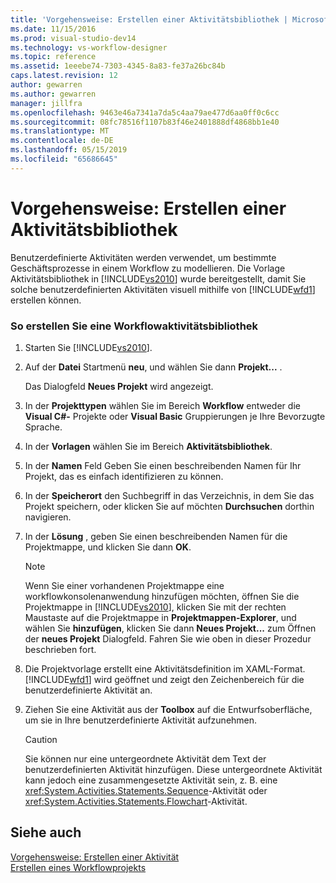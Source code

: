 ```yaml
---
title: 'Vorgehensweise: Erstellen einer Aktivitätsbibliothek | Microsoft-Dokumentation'
ms.date: 11/15/2016
ms.prod: visual-studio-dev14
ms.technology: vs-workflow-designer
ms.topic: reference
ms.assetid: 1eeebe74-7303-4345-8a83-fe37a26bc84b
caps.latest.revision: 12
author: gewarren
ms.author: gewarren
manager: jillfra
ms.openlocfilehash: 9463e46a7341a7da5c4aa79ae477d6aa0ff0c6cc
ms.sourcegitcommit: 08fc78516f1107b83f46e2401888df4868bb1e40
ms.translationtype: MT
ms.contentlocale: de-DE
ms.lasthandoff: 05/15/2019
ms.locfileid: "65686645"
---
```

# <a name="how-to-create-an-activity-library"></a>Vorgehensweise: Erstellen einer Aktivitätsbibliothek
Benutzerdefinierte Aktivitäten werden verwendet, um bestimmte Geschäftsprozesse in einem Workflow zu modellieren. Die Vorlage Aktivitätsbibliothek in [!INCLUDE[vs2010](../includes/vs2010-md.md)] wurde bereitgestellt, damit Sie solche benutzerdefinierten Aktivitäten visuell mithilfe von [!INCLUDE[wfd1](../includes/wfd1-md.md)] erstellen können.  
  
### <a name="to-create-a-workflow-activity-library"></a>So erstellen Sie eine Workflowaktivitätsbibliothek  
  
1. Starten Sie [!INCLUDE[vs2010](../includes/vs2010-md.md)].  
  
2. Auf der **Datei** Startmenü **neu**, und wählen Sie dann **Projekt...** .  
  
     Das Dialogfeld **Neues Projekt** wird angezeigt.  
  
3. In der **Projekttypen** wählen Sie im Bereich **Workflow** entweder die **Visual C#-** Projekte oder **Visual Basic** Gruppierungen je Ihre Bevorzugte Sprache.  
  
4. In der **Vorlagen** wählen Sie im Bereich **Aktivitätsbibliothek**.  
  
5. In der **Namen** Feld Geben Sie einen beschreibenden Namen für Ihr Projekt, das es einfach identifizieren zu können.  
  
6. In der **Speicherort** den Suchbegriff in das Verzeichnis, in dem Sie das Projekt speichern, oder klicken Sie auf möchten **Durchsuchen** dorthin navigieren.  
  
7. In der **Lösung** , geben Sie einen beschreibenden Namen für die Projektmappe, und klicken Sie dann **OK**.  
  
    > [!NOTE]
    > Wenn Sie einer vorhandenen Projektmappe eine workflowkonsolenanwendung hinzufügen möchten, öffnen Sie die Projektmappe in [!INCLUDE[vs2010](../includes/vs2010-md.md)], klicken Sie mit der rechten Maustaste auf die Projektmappe in **Projektmappen-Explorer**, und wählen Sie **hinzufügen**, klicken Sie dann  **Neues Projekt...** zum Öffnen der **neues Projekt** Dialogfeld. Fahren Sie wie oben in dieser Prozedur beschrieben fort.  
  
8. Die Projektvorlage erstellt eine Aktivitätsdefinition im XAML-Format. [!INCLUDE[wfd1](../includes/wfd1-md.md)] wird geöffnet und zeigt den Zeichenbereich für die benutzerdefinierte Aktivität an.  
  
9. Ziehen Sie eine Aktivität aus der **Toolbox** auf die Entwurfsoberfläche, um sie in Ihre benutzerdefinierte Aktivität aufzunehmen.  
  
    > [!CAUTION]
    > Sie können nur eine untergeordnete Aktivität dem Text der benutzerdefinierten Aktivität hinzufügen. Diese untergeordnete Aktivität kann jedoch eine zusammengesetzte Aktivität sein, z. B. eine <xref:System.Activities.Statements.Sequence>-Aktivität oder <xref:System.Activities.Statements.Flowchart>-Aktivität.  
  
## <a name="see-also"></a>Siehe auch  
 [Vorgehensweise: Erstellen einer Aktivität](https://msdn.microsoft.com/library/c09b1e99-21b5-4d96-9c04-ec31db3f4436)   
 [Erstellen eines Workflowprojekts](../workflow-designer/creating-a-workflow-project.md)